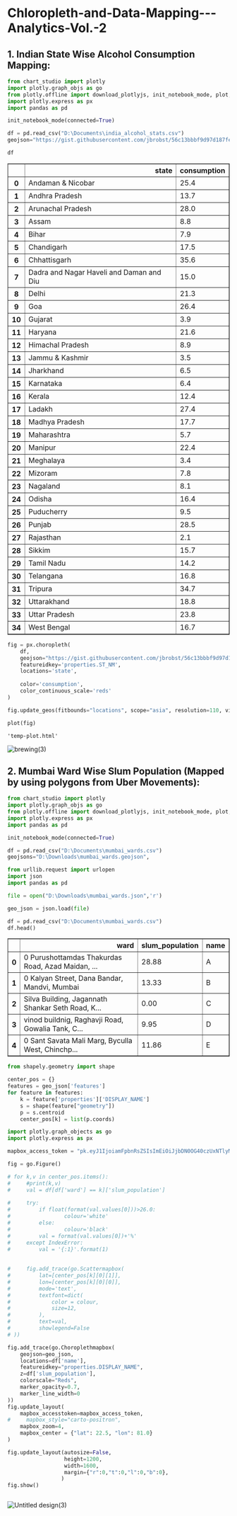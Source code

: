 # Chloropleth-and-Data-Mapping---Analytics-Vol.-2

## 1. Indian State Wise Alcohol Consumption Mapping:

```python
from chart_studio import plotly
import plotly.graph_objs as go 
from plotly.offline import download_plotlyjs, init_notebook_mode, plot, iplot
import plotly.express as px
import pandas as pd
```


```python
init_notebook_mode(connected=True) 
```






```python
df = pd.read_csv("D:\Documents\india_alcohol_stats.csv")
geojson="https://gist.githubusercontent.com/jbrobst/56c13bbbf9d97d187fea01ca62ea5112/raw/e388c4cae20aa53cb5090210a42ebb9b765c0a36/india_states.geojson",

```


```python
df
```




<div>

<table border="1" class="dataframe">
  <thead>
    <tr style="text-align: right;">
      <th></th>
      <th>state</th>
      <th>consumption</th>
    </tr>
  </thead>
  <tbody>
    <tr>
      <th>0</th>
      <td>Andaman &amp; Nicobar</td>
      <td>25.4</td>
    </tr>
    <tr>
      <th>1</th>
      <td>Andhra Pradesh</td>
      <td>13.7</td>
    </tr>
    <tr>
      <th>2</th>
      <td>Arunachal Pradesh</td>
      <td>28.0</td>
    </tr>
    <tr>
      <th>3</th>
      <td>Assam</td>
      <td>8.8</td>
    </tr>
    <tr>
      <th>4</th>
      <td>Bihar</td>
      <td>7.9</td>
    </tr>
    <tr>
      <th>5</th>
      <td>Chandigarh</td>
      <td>17.5</td>
    </tr>
    <tr>
      <th>6</th>
      <td>Chhattisgarh</td>
      <td>35.6</td>
    </tr>
    <tr>
      <th>7</th>
      <td>Dadra and Nagar Haveli and Daman and Diu</td>
      <td>15.0</td>
    </tr>
    <tr>
      <th>8</th>
      <td>Delhi</td>
      <td>21.3</td>
    </tr>
    <tr>
      <th>9</th>
      <td>Goa</td>
      <td>26.4</td>
    </tr>
    <tr>
      <th>10</th>
      <td>Gujarat</td>
      <td>3.9</td>
    </tr>
    <tr>
      <th>11</th>
      <td>Haryana</td>
      <td>21.6</td>
    </tr>
    <tr>
      <th>12</th>
      <td>Himachal Pradesh</td>
      <td>8.9</td>
    </tr>
    <tr>
      <th>13</th>
      <td>Jammu &amp; Kashmir</td>
      <td>3.5</td>
    </tr>
    <tr>
      <th>14</th>
      <td>Jharkhand</td>
      <td>6.5</td>
    </tr>
    <tr>
      <th>15</th>
      <td>Karnataka</td>
      <td>6.4</td>
    </tr>
    <tr>
      <th>16</th>
      <td>Kerala</td>
      <td>12.4</td>
    </tr>
    <tr>
      <th>17</th>
      <td>Ladakh</td>
      <td>27.4</td>
    </tr>
    <tr>
      <th>18</th>
      <td>Madhya Pradesh</td>
      <td>17.7</td>
    </tr>
    <tr>
      <th>19</th>
      <td>Maharashtra</td>
      <td>5.7</td>
    </tr>
    <tr>
      <th>20</th>
      <td>Manipur</td>
      <td>22.4</td>
    </tr>
    <tr>
      <th>21</th>
      <td>Meghalaya</td>
      <td>3.4</td>
    </tr>
    <tr>
      <th>22</th>
      <td>Mizoram</td>
      <td>7.8</td>
    </tr>
    <tr>
      <th>23</th>
      <td>Nagaland</td>
      <td>8.1</td>
    </tr>
    <tr>
      <th>24</th>
      <td>Odisha</td>
      <td>16.4</td>
    </tr>
    <tr>
      <th>25</th>
      <td>Puducherry</td>
      <td>9.5</td>
    </tr>
    <tr>
      <th>26</th>
      <td>Punjab</td>
      <td>28.5</td>
    </tr>
    <tr>
      <th>27</th>
      <td>Rajasthan</td>
      <td>2.1</td>
    </tr>
    <tr>
      <th>28</th>
      <td>Sikkim</td>
      <td>15.7</td>
    </tr>
    <tr>
      <th>29</th>
      <td>Tamil Nadu</td>
      <td>14.2</td>
    </tr>
    <tr>
      <th>30</th>
      <td>Telangana</td>
      <td>16.8</td>
    </tr>
    <tr>
      <th>31</th>
      <td>Tripura</td>
      <td>34.7</td>
    </tr>
    <tr>
      <th>32</th>
      <td>Uttarakhand</td>
      <td>18.8</td>
    </tr>
    <tr>
      <th>33</th>
      <td>Uttar Pradesh</td>
      <td>23.8</td>
    </tr>
    <tr>
      <th>34</th>
      <td>West Bengal</td>
      <td>16.7</td>
    </tr>
  </tbody>
</table>
</div>




```python
fig = px.choropleth(
    df,
    geojson="https://gist.githubusercontent.com/jbrobst/56c13bbbf9d97d187fea01ca62ea5112/raw/e388c4cae20aa53cb5090210a42ebb9b765c0a36/india_states.geojson",
    featureidkey='properties.ST_NM',
    locations='state',
    
    color='consumption',
    color_continuous_scale='reds'
)
```


```python
fig.update_geos(fitbounds="locations", scope="asia", resolution=110, visible=False, showsubunits=True, subunitcolor="White", subunitwidth=0)
```





```python
plot(fig)
```




    'temp-plot.html'



![brewing(3)](https://user-images.githubusercontent.com/86119205/178465050-58db7c18-577f-40f2-88a5-d41afa50fd8c.png)


## 2. Mumbai Ward Wise Slum Population (Mapped by using polygons from Uber Movements):

```python
from chart_studio import plotly
import plotly.graph_objs as go 
from plotly.offline import download_plotlyjs, init_notebook_mode, plot, iplot
import plotly.express as px
import pandas as pd
```


```python
init_notebook_mode(connected=True) 
```




```python
df = pd.read_csv("D:\Documents\mumbai_wards.csv")
geojsons="D:\Downloads\mumbai_wards.geojson",

```


```python
from urllib.request import urlopen
import json
import pandas as pd
```


```python
file = open("D:\Downloads\mumbai_wards.json",'r')

geo_json = json.load(file)

```


```python
df = pd.read_csv("D:\Documents\mumbai_wards.csv")
df.head()
```




<div>

<table border="1" class="dataframe">
  <thead>
    <tr style="text-align: right;">
      <th></th>
      <th>ward</th>
      <th>slum_population</th>
      <th>name</th>
    </tr>
  </thead>
  <tbody>
    <tr>
      <th>0</th>
      <td>0 Purushottamdas Thakurdas Road, Azad Maidan, ...</td>
      <td>28.88</td>
      <td>A</td>
    </tr>
    <tr>
      <th>1</th>
      <td>0 Kalyan Street, Dana Bandar, Mandvi, Mumbai</td>
      <td>13.33</td>
      <td>B</td>
    </tr>
    <tr>
      <th>2</th>
      <td>Silva Building, Jagannath Shankar Seth Road, K...</td>
      <td>0.00</td>
      <td>C</td>
    </tr>
    <tr>
      <th>3</th>
      <td>vinod buildnig, Raghavji Road, Gowalia Tank, C...</td>
      <td>9.95</td>
      <td>D</td>
    </tr>
    <tr>
      <th>4</th>
      <td>0 Sant Savata Mali Marg, Byculla West, Chinchp...</td>
      <td>11.86</td>
      <td>E</td>
    </tr>
  </tbody>
</table>
</div>




```python
from shapely.geometry import shape
```


```python
center_pos = {}
features = geo_json['features']
for feature in features:
    k = feature['properties']['DISPLAY_NAME']
    s = shape(feature["geometry"])
    p = s.centroid
    center_pos[k] = list(p.coords)
```


```python
import plotly.graph_objects as go
import plotly.express as px
```


```python
mapbox_access_token = "pk.eyJ1IjoiamFpbnRsZSIsImEiOiJjbDN0OG40czUxNTlyM2lsdG96dnNqbnRkIn0.pmtJw4aoMUFzEEhjNhanhA"
```


```python
fig = go.Figure()

# for k,v in center_pos.items():
#     #print(k,v)
#     val = df[df['ward'] == k]['slum_population']
    
#     try:
#         if float(format(val.values[0]))>26.0:
#                 colour='white'
#         else:
#                 colour='black'
#         val = format(val.values[0])+'%'       
#     except IndexError:
#         val = '{:1}'.format(1)
    
    
#     fig.add_trace(go.Scattermapbox(
#         lat=[center_pos[k][0][1]],
#         lon=[center_pos[k][0][0]],
#         mode='text',
#         textfont=dict(
#             color = colour,
#             size=12,
#         ),
#         text=val,
#         showlegend=False
# ))
```


```python
fig.add_trace(go.Choroplethmapbox(
    geojson=geo_json, 
    locations=df['name'],
    featureidkey="properties.DISPLAY_NAME",
    z=df['slum_population'],
    colorscale="Reds",
    marker_opacity=0.7,
    marker_line_width=0
))
fig.update_layout(
    mapbox_accesstoken=mapbox_access_token,
#     mapbox_style="carto-positron",
    mapbox_zoom=4,
    mapbox_center = {"lat": 22.5, "lon": 81.0}
)

fig.update_layout(autosize=False,
                  height=1200,
                  width=1600,
                  margin={"r":0,"t":0,"l":0,"b":0},
                 )
fig.show()
```




```python

```

![Untitled design(3)](https://user-images.githubusercontent.com/86119205/178468306-544eb771-8edc-496a-a910-e81682360625.png)




